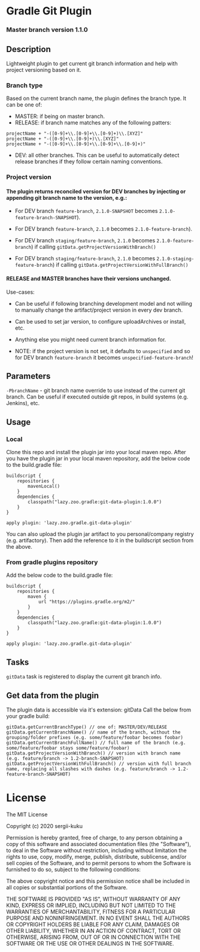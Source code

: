 # Gradle Git Plugin
### Master branch version 1.1.0

## Description
Lightweight plugin to get current git branch information and help with project versioning based on it.

### Branch type
Based on the current branch name, the plugin defines the branch type. 
It can be one of:
- MASTER: if being on master branch.
- RELEASE: if branch name matches any of the following patters:
```
projectName + "-([0-9]+\\.[0-9]+\\.[0-9]+)\\.[XYZ]"
projectName + "-([0-9]+\\.[0-9]+)\\.[XYZ]"
projectName + "-([0-9]+\\.[0-9]+\\.[0-9]+\\.[0-9]+)"
```
- DEV: all other branches.
This can be useful to automatically detect release branches if they follow certain naming conventions.

### Project version
#### The plugin returns reconciled version for DEV branches by injecting or appending git branch name to the version, e.g.: 
- For DEV branch `feature-branch`, `2.1.0-SNAPSHOT` becomes `2.1.0-feature-branch-SNAPSHOT`).
- For DEV branch `feature-branch`, `2.1.0` becomes `2.1.0-feature-branch`).

- For DEV branch `staging/feature-branch`, `2.1.0` becomes `2.1.0-feature-branch`) if calling `gitData.getProjectVersionWithBranch()` 
- For DEV branch `staging/feature-branch`, `2.1.0` becomes `2.1.0-staging-feature-branch`) if calling `gitData.getProjectVersionWithFullBranch()` 

#### RELEASE and MASTER branches have their versions unchanged.

Use-cases:
- Can be useful if following branching development model and not willing to manually change the artifact/project version in every dev branch.
- Can be used to set jar version, to configure uploadArchives or install, etc.
- Anything else you might need current branch information for.

- NOTE: if the project version is not set, it defaults to `unspecified` and so for DEV branch `feature-branch` it becomes `unspecified-feature-branch`!

## Parameters
`-PbranchName` - git branch name override to use instead of the current git branch.
Can be useful if executed outside git repos, in build systems (e.g. Jenkins), etc.

## Usage
### Local 
Clone this repo and install the plugin jar into your local maven repo.
After you have the plugin jar in your local maven repository, add the below code to the build.gradle file:
```
buildscript {
    repositories {
        mavenLocal()
    }
    dependencies {
        classpath("lazy.zoo.gradle:git-data-plugin:1.0.0")
    }
}

apply plugin: 'lazy.zoo.gradle.git-data-plugin'
```
You can also upload the plugin jar artifact to you personal/company registry (e.g. artifactory). 
Then add the reference to it in the buildscript section from the above.
### From gradle plugins repository
Add the below code to the build.gradle file:
```
buildscript {
    repositories {
        maven {
            url "https://plugins.gradle.org/m2/"
        }
    }
    dependencies {
        classpath("lazy.zoo.gradle:git-data-plugin:1.0.0")
    }
}

apply plugin: 'lazy.zoo.gradle.git-data-plugin'
```

## Tasks
`gitData` task is registered to display the current git branch info.

## Get data from the plugin
The plugin data is accessible via it's extension: gitData
Call the below from your gradle build:
```
gitData.getCurrentBranchType() // one of: MASTER/DEV/RELEASE
gitData.getCurrentBranchName() // name of the branch, without the grouping/folder prefixes (e.g. some/feature/foobar becomes foobar)
gitData.getCurrentBranchFullName() // full name of the branch (e.g. some/feature/foobar stays some/feature/foobar)
gitData.getProjectVersionWithBranch() // version with branch name (e.g. feature/branch -> 1.2-branch-SNAPSHOT)
gitData.getProjectVersionWithFullBranch() // version with full branch name, replacing all slashes with dashes (e.g. feature/branch -> 1.2-feature-branch-SNAPSHOT)
```

# License
The MIT License

Copyright (c) 2020 sergii-kuku

Permission is hereby granted, free of charge, to any person obtaining a copy of this software and associated documentation files (the "Software"), to deal in the Software without restriction, including without limitation the rights to use, copy, modify, merge, publish, distribute, sublicense, and/or sell copies of the Software, and to permit persons to whom the Software is furnished to do so, subject to the following conditions:

The above copyright notice and this permission notice shall be included in all copies or substantial portions of the Software.

THE SOFTWARE IS PROVIDED "AS IS", WITHOUT WARRANTY OF ANY KIND, EXPRESS OR IMPLIED, INCLUDING BUT NOT LIMITED TO THE WARRANTIES OF MERCHANTABILITY, FITNESS FOR A PARTICULAR PURPOSE AND NONINFRINGEMENT. IN NO EVENT SHALL THE AUTHORS OR COPYRIGHT HOLDERS BE LIABLE FOR ANY CLAIM, DAMAGES OR OTHER LIABILITY, WHETHER IN AN ACTION OF CONTRACT, TORT OR OTHERWISE, ARISING FROM, OUT OF OR IN CONNECTION WITH THE SOFTWARE OR THE USE OR OTHER DEALINGS IN THE SOFTWARE.


